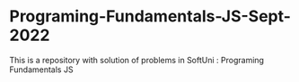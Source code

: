 # Programing-Fundamentals-JS-Sept-2022
This is a repository with solution of problems in SoftUni : Programing Fundamentals JS
